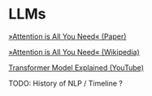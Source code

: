 # LLMs 

[»Attention is All You Need« (Paper)](https://arxiv.org/abs/1706.03762)

[»Attention is All You Need« (Wikipedia)](https://en.wikipedia.org/wiki/Attention_Is_All_You_Need)

[Transformer Model Explained (YouTube)](https://www.youtube.com/watch?v=bCz4OMemCcA)



TODO: History of NLP / Timeline ?